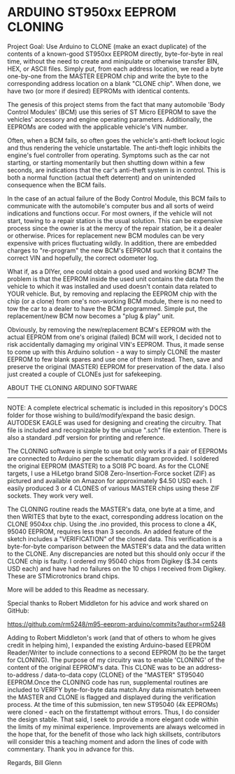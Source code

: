 # ARDUINO ST950xx EEPROM CLONING
Project Goal: Use Arduino to CLONE (make an exact duplicate) of the contents of a known-good ST950xx EEPROM directly, byte-for-byte in real time, without the need to create and minipulate or otherwise transfer BIN, HEX, or ASCII files. Simply put, from each address location, we read a byte one-by-one from the MASTER EEPROM chip and write the byte to the corresponding address location on a blank "CLONE chip". When done, we have two (or more if desired) EEPROMs with identical contents. 

The genesis of this project stems from the fact that many automobile 'Body Control Modules' (BCM) use this series of ST Micro EEPROM to save the vehicles' accessory and engine operating parameters. Additionally, the EEPROMs are coded with the applicable vehicle's VIN number.

Often, when a BCM fails, so often goes the vehicle's anti-theft lockout logic and thus rendering the vehicle unstartable.  The anti-theft logic inhibits the engine's fuel controller from operating. Symptoms such as the car not starting, or starting momentarily but then shutting down within a few seconds, are indications that the car's anti-theft system is in control. This is both a normal function (actual theft deterrent) and on unintended consequence when the BCM fails. 

In the case of an actual failure of the Body Control Module, this BCM fails to communicate with the automobile's computer bus and all sorts of weird indications and functions occur. For most owners, if the vehicle will not start, towing to a repair station is the usual solution. This can be expensive process since the owner is at the mercy of the repair station, be it a dealer or otherwise. Prices for replacement new BCM modules can be very expensive with prices fluctuating wildly. In addition, there are embedded charges to "re-program" the new BCM's EEPROM such that it contains the correct VIN and hopefully, the correct odometer log.

What if, as a DIYer, one could obtain a good used and working BCM? The problem is that the EEPROM inside the used unit contains the data from the vehicle to which it was installed and used doesn't contain data related to YOUR vehicle. But, by removing and replacing the EEPROM chip with the chip (or a clone) from one's non-working BCM module, there is no need to tow the car to a dealer to have the BCM programmed. Simple put, the replacement/new BCM now becomes a "plug & play" unit. 

Obviously, by removing the new/replacement BCM's EEPROM with the actual EEPROM from one's original (failed) BCM will work, I decided not to risk accidentally damaging my original VIN's EEPROM. Thus, it made sense to come up with this Arduino solution - a way to simply CLONE the master EEPROM to few blank spares and use one of them instead. Then, save and preserve the original (MASTER) EEPROM for preservation of the data. I also just created a couple of CLONEs just for safekeeping. 

ABOUT THE CLONING ARDUINO SOFTWARE
__________________________________

NOTE: A complete electrical schematic is included in this repository's DOCS folder for those wishing to build/modify/expand the basic design. AUTODESK EAGLE was used for designing and creating the circuitry. That file is included and recognizable by the unique ".sch" file extention. There is also a standard .pdf version for printing and reference.

The CLONING software is simple to use but only works if a pair of EEPROMs are connected to Arduino per the schematic diagram provided. I soldered the original EEPROM (MASTER) to a SOI8 PC board. As for the CLONE targets, I use a HiLetgo brand SIO8 Zero-Insertion-Force socket (ZIF) as pictured and available on Amazon for approximately $4.50 USD each. I easily produced 3 or 4 CLONES of various MASTER chips using these ZIF sockets. They work very well. 

The CLONING routine reads the MASTER's data, one byte at a time, and then WRITES that byte to the exact, corresponding address location on the CLONE 9504xx chip. Using the .ino provided, this process to clone a 4K, 95040 EEPROM, requires less than 3 seconds.  An added feature of the sketch includes a "VERIFICATION" of the cloned data. This verification is a byte-for-byte comparison between the MASTER's data and the data written to the CLONE. Any discrepancies are noted but this should only occur if the CLONE chip is faulty. I ordered my 95040 chips from Digikey ($.34 cents USD each) and have had no failures on the 10 chips I received from Digikey. These are STMicrotronics brand chips.

More will be added to this Readme as necessary.


Special thanks to Robert Middleton for his advice and work shared on GitHub:

https://github.com/rm5248/m95-eeprom-arduino/commits?author=rm5248 
  
Adding to Robert Middleton's work (and that of others to whom he gives credit in helping him),
I expanded the existing Arduino-based EEPROM Reader/Writer to include connections to a second EEPROM (to be the target for CLONING). The purpose of my circuitry was to enable 'CLONING' of the content of the original EEPROM's data. This CLONE was to be an address-to-address / data-to-data copy (CLONE) of the "MASTER" ST95040 EEPROM.Once the CLONING code has run, supplemental routines are included to VERIFY byte-for-byte data match.Any data mismatch between the MASTER and CLONE is flagged and displayed during the verification process. At the time of this submission, ten new ST95040 (4k EEPROMs) were cloned - each on the firstattempt without errors. Thus, I do consider the design stable. That said, I seek to provide a more elegant code within the limits of my minimal experience.  Improvements are always welcomed in the hope that, for the benefit of those who lack high skillsets, contributors will consider this a teaching moment and adorn the lines of code with commentary. Thank you in advance for this.

Regards,
Bill Glenn

